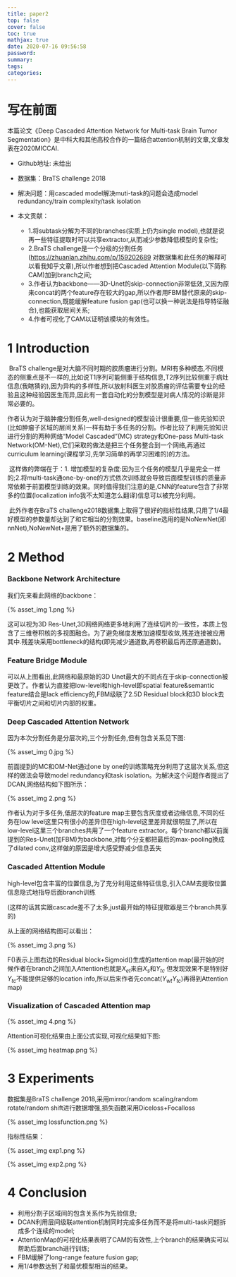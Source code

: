 ```yaml
---
title: paper2
top: false
cover: false
toc: true
mathjax: true
date: 2020-07-16 09:56:58
password:
summary:
tags:
categories:
---
```


# 写在前面

本篇论文《Deep Cascaded Attention Network for Multi-task Brain Tumor Segmentation》是中科大和其他高校合作的一篇结合attention机制的文章,文章发表在2020MICCAI.

* Github地址: 未给出

* 数据集：BraTS challenge 2018
* 解决问题：用cascaded model解决muti-task的问题会造成model redundancy/train complexity/task isolation
* 本文贡献：
  * 1.将subtask分解为不同的branches(实质上仍为single model),也就是说再一些特征提取时可以共享extractor,从而减少参数降低模型的复杂性;
  * 2.BraTS challenge是一个分级的分割任务(https://zhuanlan.zhihu.com/p/159202689 对数据集和此任务的解释可以看我知乎文章),所以作者想到把Cascaded Attention Module(以下简称CAM)加到branch之间;
  * 3.作者认为backbone——3D-Unet的skip-connection非常低效,又因为原来concat的两个feature存在较大的gap,所以作者用FBM替代原来的skip-connection,既能缓解feature fusion gap(也可以换一种说法是指导特征融合),也能获取层间关系;
  * 4.作者可视化了CAM以证明该模块的有效性。

<!--more-->

# 1 Introduction

​	BraTS challenge是对大脑不同时期的胶质瘤进行分割。MRI有多种模态,不同模态的侧重点是不一样的,比如说T1序列可能侧重于结构信息,T2序列比较侧重于病灶信息(我瞎猜的),因为异构的多样性,所以放射科医生对胶质瘤的评估需要专业的经验且这种经验因医生而异,因此有一套自动化的分割模型是对病人情况的诊断是非常必要的。

​	作者认为对于脑肿瘤分割任务,well-designed的模型设计很重要,但一些先验知识(比如肿瘤子区域的层间关系)一样有助于多任务的分割。作者比较了利用先验知识进行分割的两种网络“Model Cascaded”(MC) strategy和One-pass Multi-task Network(OM-Net),它们采取的做法是把三个任务整合到一个网络,再通过curriculum learning(课程学习,先学习简单的再学习困难的)的方法。

​	这样做的弊端在于：1. 增加模型的复杂度:因为三个任务的模型几乎是完全一样的;2.将multi-task通one-by-one的方式依次训练就会导致后面模型训练的质量非常依赖于前面模型训练的效果。同时值得我们注意的是,CNN的feature包含了非常多的位置(localization info我不太知道怎么翻译)信息可以被充分利用。

​	此外作者在BraTS challenge2018数据集上取得了很好的指标性结果,只用了1/4最好模型的参数量却达到了和它相当的分割效果。baseline选用的是NoNewNet(即nnNet),NoNewNet+是用了额外的数据集的。

# 2 Method

### Backbone Network Architecture

我们先来看此网络的backbone：

{% asset_img 1.png %}

这可以视为3D Res-Unet,3D网络网络更多地利用了连续切片的一致性，本质上包含了三维卷积核的多视图融合。为了避免梯度发散加速模型收敛,残差连接被应用其中.残差块采用bottleneck的结构(即先减少通道数,再卷积最后再还原通道数)。

### Feature Bridge Module

可以从上图看出,此网络和最原始的3D Unet最大的不同点在于skip-connection被更改了。作者认为直接把low-level和high-level即spatial feature&semantic feature结合是lack efficiency的,FBM级联了2.5D Residual block和3D block去平衡切片之间和切片内部的权重。

### Deep Cascaded Attention Network

因为本次分割任务是分层次的,三个分割任务,但有包含关系见下图:

{% asset_img 0.jpg %}

前面提到的MC和OM-Net通过one by one的训练策略充分利用了这层次关系,但这样的做法会导致model redundancy和task isolation。为解决这个问题作者提出了DCAN,网络结构如下图所示：

{% asset_img 2.png %}

作者认为对于多任务,低层次的feature map主要包含灰度或者边缘信息,不同的任务在low level这里只有很小的差异但在high-level这里差异就很明显了,所以在low-level这里三个branches共用了一个feature extractor。每个branch都以前面提到的Res-Unet(加FBM)为backbone,对每个分支都把最后的max-pooling换成了dilated conv,这样做的原因是增大感受野减少信息丢失

### Cascaded Attention Module

high-level包含丰富的位置信息,为了充分利用这些特征信息,引入CAM去提取位置信息隐式地指导后面branch训练

(这样的话其实跟cascade差不了太多,just最开始的特征提取器是三个branch共享的)

从上面的网络结构图可以看出：

{% asset_img 3.png %}

F()表示上图右边的Residual block+Sigmoid()生成的attention map(最开始的时候作者在branch之间加入Attention也就是$X_{et}$来自$X_s$和$Y_{tc}$ 但发现效果不是特别好$Y_{tc}$不能提供足够的location info,所以后来作者先concat($Y_{wt}Y_{tc}$)再得到Attention map)

### Visualization of Cascaded Attention map

{% asset_img 4.png %}

Attention可视化结果由上面公式实现,可视化结果如下图:

{% asset_img heatmap.png %}

# 3 Experiments

数据集是BraTS challenge 2018,采用mirror/random scaling/random rotate/random shift进行数据增强,损失函数采用Diceloss+Focalloss

{% asset_img lossfunction.png %}

指标性结果：

{% asset_img exp1.png %}

{% asset_img exp2.png %}

# 4 Conclusion

* 利用分割子区域间的包含关系作为先验信息;
* DCAN利用层间级联attention机制同时完成多任务而不是将multi-task问题拆成多个连续的model;
* AttentionMap的可视化结果表明了CAM的有效性,上个branch的结果确实可以帮助后面branch进行训练;
* FBM缓解了long-range feature fusion gap;
* 用1/4参数达到了和最优模型相当的结果。